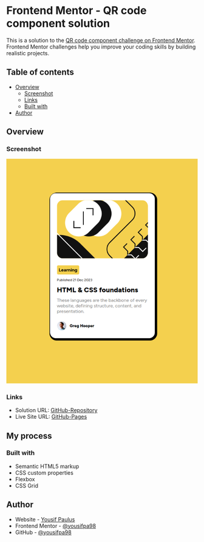 # Frontend Mentor - QR code component solution

This is a solution to the [QR code component challenge on Frontend Mentor](https://www.frontendmentor.io/challenges/qr-code-component-iux_sIO_H). Frontend Mentor challenges help you improve your coding skills by building realistic projects. 

## Table of contents

- [Overview](#overview)
  - [Screenshot](#screenshot)
  - [Links](#links)
  - [Built with](#built-with)
- [Author](#author)


## Overview

### Screenshot

![screenshot](./assets/images/screenshot.png)

### Links

- Solution URL: [GitHub-Repository](https://github.com/yousifpa98/FM_blog-preview-card)
- Live Site URL: [GitHub-Pages](https://yousifpa98.github.io/FM_blog-preview-card/)

## My process

### Built with

- Semantic HTML5 markup
- CSS custom properties
- Flexbox
- CSS Grid

## Author

- Website - [Yousif Paulus](https://yousifpaulus.dev)
- Frontend Mentor - [@yousifpa98](https://www.frontendmentor.io/profile/yousifpa98)
- GitHub - [@yousifpa98](https://www.github.com/yousifpa98)
